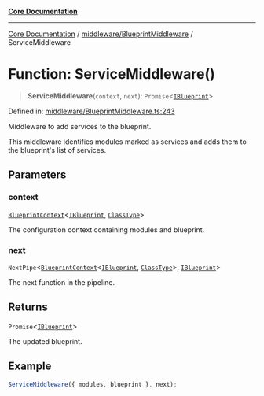 [**Core Documentation**](../../../README.md)

***

[Core Documentation](../../../README.md) / [middleware/BlueprintMiddleware](../README.md) / ServiceMiddleware

# Function: ServiceMiddleware()

> **ServiceMiddleware**(`context`, `next`): `Promise`\<[`IBlueprint`](../../../declarations/type-aliases/IBlueprint.md)\>

Defined in: [middleware/BlueprintMiddleware.ts:243](https://github.com/stonemjs/core/blob/3581a30de158e951ead319c3cc6abead0be9639f/src/middleware/BlueprintMiddleware.ts#L243)

Middleware to add services to the blueprint.

This middleware identifies modules marked as services and adds them to the blueprint's list
of services.

## Parameters

### context

[`BlueprintContext`](../../../declarations/interfaces/BlueprintContext.md)\<[`IBlueprint`](../../../declarations/type-aliases/IBlueprint.md), [`ClassType`](../../../declarations/type-aliases/ClassType.md)\>

The configuration context containing modules and blueprint.

### next

`NextPipe`\<[`BlueprintContext`](../../../declarations/interfaces/BlueprintContext.md)\<[`IBlueprint`](../../../declarations/type-aliases/IBlueprint.md), [`ClassType`](../../../declarations/type-aliases/ClassType.md)\>, [`IBlueprint`](../../../declarations/type-aliases/IBlueprint.md)\>

The next function in the pipeline.

## Returns

`Promise`\<[`IBlueprint`](../../../declarations/type-aliases/IBlueprint.md)\>

The updated blueprint.

## Example

```typescript
ServiceMiddleware({ modules, blueprint }, next);
```
